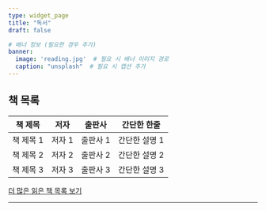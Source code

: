 ```yaml
---
type: widget_page
title: "독서"
draft: false

# 배너 정보 (필요한 경우 추가)
banner:
  image: 'reading.jpg'  # 필요 시 배너 이미지 경로
  caption: "unsplash"  # 필요 시 캡션 추가
---
```



## 책 목록

| 책 제목              | 저자             | 출판사         | 간단한 한줄                       |
|---------------------|------------------|----------------|----------------------------------|
| 책 제목 1           | 저자 1           | 출판사 1      | 간단한 설명 1                    |
| 책 제목 2           | 저자 2           | 출판사 2      | 간단한 설명 2                    |
| 책 제목 3           | 저자 3           | 출판사 3      | 간단한 설명 3                    |

[더 많은 읽은 책 목록 보기](https://bead-hornet-56a.notion.site/My-book-List-a4f24f3ec3794b76827d5f0b02cc4427?pvs=4) <!-- 링크 추가 -->

---
